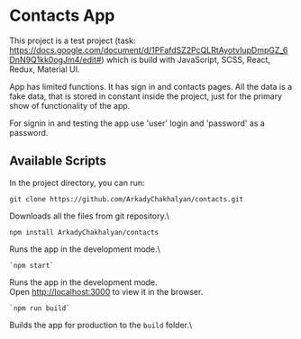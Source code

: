 # Contacts App

This project is a test project (task: https://docs.google.com/document/d/1PFafdSZ2PcQLRtAyotvIupDmpGZ_6DnN9Q1kk0ogJm4/edit#) which is build with JavaScript, SCSS, React, Redux, Material UI.

App has limited functions. It has sign in and contacts pages. All the data is a fake data, that is stored in constant inside the project, just for the primary show of functionality of the app.

For signin in and testing the app use 'user' login and 'password' as a password.

## Available Scripts

In the project directory, you can run:
``` code
git clone https://github.com/ArkadyChakhalyan/contacts.git
```

Downloads all the files from git repository.\
``` code
npm install ArkadyChakhalyan/contacts
```
Runs the app in the development mode.\

``` code
`npm start`
```

Runs the app in the development mode.\
Open [http://localhost:3000](http://localhost:3000) to view it in the browser.

``` code
`npm run build`
```

Builds the app for production to the `build` folder.\